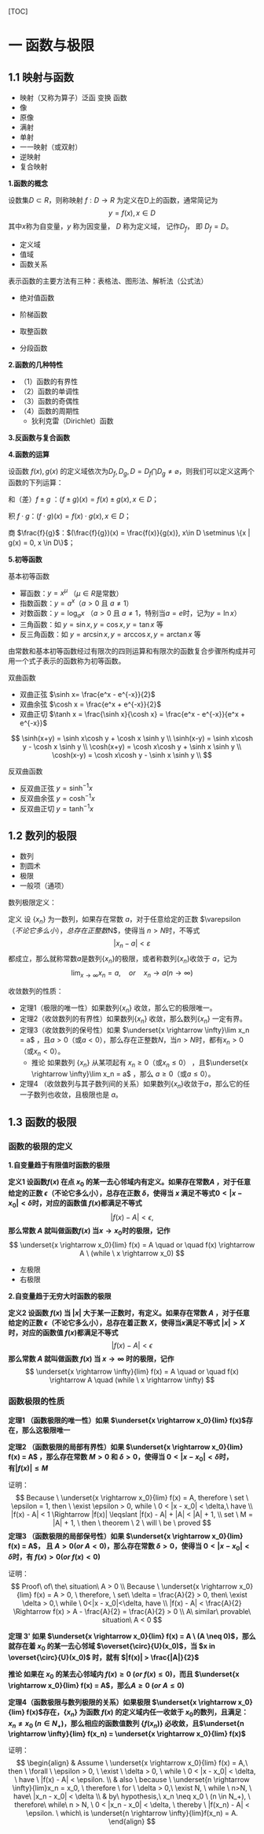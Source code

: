 [TOC]

# 一 函数与极限

## 1.1 映射与函数


- 映射（又称为算子）泛函 变换 函数
- 像    
- 原像 
- 满射 
- 单射 
- 一一映射（或双射） 
- 逆映射
- 复合映射

**1.函数的概念**

设数集$D\subset R$，则称映射 $f:D \rightarrow R$ 为定义在D上的函数，通常简记为
$$
y = f(x), x \in D
$$
其中$x$称为自变量，$y$ 称为因变量， $D$ 称为定义域， 记作$D_f$， 即 $D_f = D$。

- 定义域
- 值域
- 函数关系

表示函数的主要方法有三种：表格法、图形法、解析法（公式法）

- 绝对值函数

- 阶梯函数

- 取整函数

- 分段函数

**2.函数的几种特性**

- （1）函数的有界性
- （2）函数的单调性
- （3）函数的奇偶性
- （4）函数的周期性
  - 狄利克雷（Dirichlet）函数

**3.反函数与复合函数**

**4.函数的运算**

设函数 $f(x), g(x)$ 的定义域依次为$D_f,D_g,D=D_f \bigcap D_g \neq \varnothing$，则我们可以定义这两个函数的下列运算：

和（差）$f\pm g$ ：$(f\pm g)(x) = f(x) \pm g(x), x \in D$；

积 $f \cdot g$：$(f \cdot g)(x) = f(x) \cdot g(x), x\in D$；

商 $\frac{f}{g}$：$(\frac{f}{g})(x) = \frac{f(x)}{g(x)}, x\in D \setminus \{x | g(x) = 0, x \in D\}$；

**5.初等函数**

基本初等函数

- 幂函数：$y = x^{\mu}$ （$\mu \in R$是常数）
- 指数函数：$y = a^x$（$a > 0$ 且 $a \neq 1$）
- 对数函数：$y = \log_{a}{x}$ （$a > 0$ 且 $a \neq 1$，特别当$a = e$时，记为$y = \ln{x}$）
- 三角函数：如 $y = \sin x, y = \cos x, y = \tan x$ 等
- 反三角函数：如 $y = \arcsin x, y = \arccos x, y = \arctan x$ 等

由常数和基本初等函数经过有限次的四则运算和有限次的函数复合步骤所构成并可用一个式子表示的函数称为初等函数。

双曲函数

- 双曲正弦 $\sinh x= \frac{e^x - e^{-x}}{2}$
- 双曲余弦 $\cosh x = \frac{e^x + e^{-x}}{2}$
- 双曲正切 $\tanh x = \frac{\sinh x}{\cosh x} = \frac{e^x - e^{-x}}{e^x + e^{-x}}$

$$
\sinh(x+y) = \sinh x\cosh y + \cosh x \sinh y  \\
\sinh(x-y) = \sinh x\cosh y - \cosh x \sinh y  \\
\cosh(x+y) = \cosh x\cosh y + \sinh x \sinh y  \\
\cosh(x-y) = \cosh x\cosh y - \sinh x \sinh y  \\
$$

反双曲函数

- 反双曲正弦 $y = \sinh^{-1} x$
- 反双曲余弦 $y = \cosh^{-1} x$
- 反双曲正切 $y = \tanh^{-1} x$

## 1.2 数列的极限

- 数列
- 割圆术
- 极限
- 一般项（通项）

数列极限定义：

定义 设 $\{x_n\}$ 为一数列，如果存在常数 $a$，对于任意给定的正数 $\varepsilon $（不论它多么小），总存在正整数$N$，使得当 $n>N$时，不等式
$$
|x_n- a| < \varepsilon
$$
都成立，那么就称常数$a$是数列$\{x_n\}$的极限，或者称数列$\{x_n\}$收敛于 $a$，记为
$$
\lim_{x \rightarrow \infty} x_n = a, \quad or \quad x_n \rightarrow a(n \rightarrow \infty)
$$


收敛数列的性质：

- 定理1（极限的唯一性）如果数列$\{x_n\}$ 收敛，那么它的极限唯一。
- 定理2（收敛数列的有界性）如果数列$\{x_n\}$ 收敛，那么数列$\{x_n\}$ 一定有界。
- 定理3（收敛数列的保号性）如果 $\underset{x \rightarrow \infty}\lim x_n = a$ ，且$a>0$（或$a<0$），那么存在正整数$N$，当$n > N$时，都有$x_n>0$（或$x_n<0$）。
  - 推论 如果数列 $\{x_n\}$ 从某项起有 $x_n \geqslant 0$（或$x_n \leqslant 0$） ，且$\underset{x \rightarrow \infty}\lim x_n = a$ ，那么 $a \geqslant 0$（或$a \leqslant 0$）。
- 定理4 （收敛数列与其子数列间的关系）如果数列$\{x_n\}$收敛于$a$，那么它的任一子数列也收敛，且极限也是 $a$。

## 1.3 函数的极限

### 函数的极限的定义

**1.自变量趋于有限值时函数的极限**

**定义1 设函数$f(x)$ 在点 $x_0$ 的某一去心邻域内有定义。如果存在常数$A$ ，对于任意给定的正数 $\epsilon$（不论它多么小），总存在正数 $\delta$，使得当 $x$ 满足不等式$0 <|x - x_0| < \delta$时，对应的函数值 $f(x)$都满足不等式**
$$
|f(x) - A| < \epsilon,
$$
**那么常数 $A$ 就叫做函数$f(x)$ 当$x \rightarrow x_0$时的极限，记作**
$$
\underset{x \rightarrow x_0}{lim} f(x) = A \quad or \quad f(x) \rightarrow A \ (while \ x \rightarrow x_0) 
$$

- 左极限
- 右极限

**2.自变量趋于无穷大时函数的极限**

**定义2  设函数 $f(x)$ 当 $|x|$ 大于某一正数时，有定义。如果存在常数 $A$ ，对于任意给定的正数 $\epsilon$（不论它多么小），总存在着正数 $X$，使得当$x$满足不等式 $|x| > X$时，对应的函数值 $f(x)$都满足不等式** 
$$
|f(x) - A| < \epsilon
$$
**那么常数 $A$ 就叫做函数 $f(x)$ 当 $x \rightarrow \infty$ 时的极限，记作** 
$$
\underset{x \rightarrow \infty}{lim} f(x) = A \quad or \quad f(x) \rightarrow A \quad (while \ x \rightarrow \infty)
$$

### 函数极限的性质

**定理1 （函数极限的唯一性）如果 $\underset{x \rightarrow x_0}{lim} f(x)$存在，那么这极限唯一**

**定理2 （函数极限的局部有界性）如果 $\underset{x \rightarrow x_0}{lim} f(x) = A$ ，那么存在常数 $M > 0$ 和 $\delta > 0$，使得当 $0 < | x - x_0| < \delta$时，有$|f(x)| \leq M$**

证明：
$$
Because \ \underset{x \rightarrow x_0}{lim} f(x) = A, therefore \ set \ \epsilon = 1, then \ \exist \epsilon > 0, while \ 0 < |x - x_0| < \delta,\  have \\
 |f(x) - A| < 1 \Rightarrow |f(x)| \leqslant |f(x) - A| + |A| < |A| + 1, \\
 set \ M = |A| + 1, \ then \  theorem \  2 \ will \  be \ proved
$$
**定理3 （函数极限的局部保号性）如果 $\underset{x \rightarrow x_0}{lim} f(x) = A$， 且 $A > 0 (or \ A < 0)$，那么存在常数 $\delta > 0$，使得当 $0<|x-x_0|<\delta$时，有 $f(x) > 0 (or \ f(x) < 0)$**

证明：
$$
Proof\ of\ the\ situation\ A > 0 \\
Because \ \underset{x \rightarrow x_0}{lim} f(x) = A > 0, \ therefore, \ set\  \delta = \frac{A}{2} > 0, then\ \exist \delta > 0,\ while \ 0<|x - x_0|<\delta, have \\
|f(x) - A| < \frac{A}{2} \Rightarrow f(x) > A - \frac{A}{2} = \frac{A}{2} > 0 \\
A\ similar\ provable\ situation\ A < 0
$$

**定理 3' 如果 $\underset{x \rightarrow x_0}{lim} f(x) = A \ (A \neq 0)$，那么就存在着 $x_0$ 的某一去心邻域 $\overset{\circ}{U}(x_0)$，当 $x in \overset{\circ}{U}(x_0)$ 时，就有 $|f(x)| > \frac{|A|}{2}$**

**推论   如果在 $x_0$ 的某去心邻域内 $f(x) \geqslant 0 \ (or \ f(x) \leqslant 0)$，而且 $\underset{x \rightarrow x_0}{lim} f(x) = A$，那么$A \geqslant 0 \ (or \ A \leqslant 0)$**

**定理4（函数极限与数列极限的关系）如果极限 $\underset{x \rightarrow x_0}{lim} f(x)$存在，$\{ x_n \}$ 为函数 $f(x)$ 的定义域内任一收敛于 $x_0$的数列，且满足：$x_n \neq x_0 \ (n \in N_+)$，那么相应的函数值数列 $\{f(x_n)\}$ 必收敛，且$\underset{n \rightarrow \infty}{lim} f(x_n) = \underset{x \rightarrow x_0}{lim} f(x)$**

证明：
$$
\begin{align}
& Assume \ \underset{x \rightarrow x_0}{lim} f(x) = A,\ then \ \forall \ \epsilon > 0, \ \exist \ \delta > 0, \ while \ 0 < |x - x_0| < \delta, \ have \ |f(x) - A| < \epsilon. \\
& also \ because \ \underset{n \rightarrow \infty}{lim}x_n = x_0, \ therefore \ for \ \delta > 0,\ \exist N, \ while \ n>N, \ have\ |x_n - x_0| < \delta \\
& by\ hypothesis,\ x_n \neq x_0 \ (n \in N_+),  \ therefore\ while\ n > N, \ 0 < |x_n - x_0| < \delta, \  thereby \ |f(x_n) - A| < \epsilon. \ which\ is \underset{n \rightarrow \infty}{lim}f(x_n) = A.
\end{align}
$$
















































































